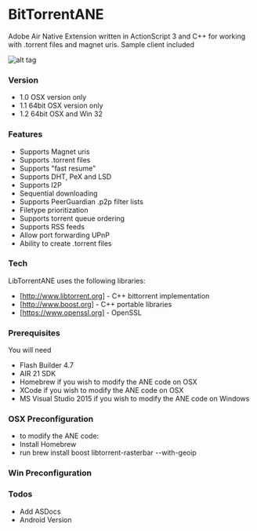 # BitTorrentANE

Adobe Air Native Extension written in ActionScript 3 and C++ for working with .torrent files and magnet uris.
Sample client included

![alt tag](https://raw.githubusercontent.com/tuarua/BitTorrentANE/master/screenshots/screen-shot-1.PNG)

### Version
- 1.0 OSX version only
- 1.1 64bit OSX version only
- 1.2 64bit OSX and Win 32

### Features
 - Supports Magnet uris
 - Supports .torrent files
 - Supports "fast resume"
 - Supports DHT, PeX and LSD
 - Supports I2P
 - Sequential downloading
 - Supports PeerGuardian .p2p filter lists
 - Filetype prioritization
 - Supports torrent queue ordering
 - Supports RSS feeds
 - Allow port forwarding UPnP
 - Ability to create .torrent files

### Tech

LibTorrentANE uses the following libraries:

* [http://www.libtorrent.org] - C++ bittorrent implementation
* [http://www.boost.org] - C++ portable libraries
* [https://www.openssl.org] - OpenSSL

### Prerequisites

You will need
 
 - Flash Builder 4.7
 - AIR 21 SDK
 - Homebrew if you wish to modify the ANE code on OSX
 - XCode if you wish to modify the ANE code on OSX
 - MS Visual Studio 2015 if you wish to modify the ANE code on Windows

### OSX Preconfiguration
 - to modify the ANE code:
 - Install Homebrew
 - run brew install boost libtorrent-rasterbar --with-geoip

### Win Preconfiguration

### Todos


 - Add ASDocs
 - Android Version


